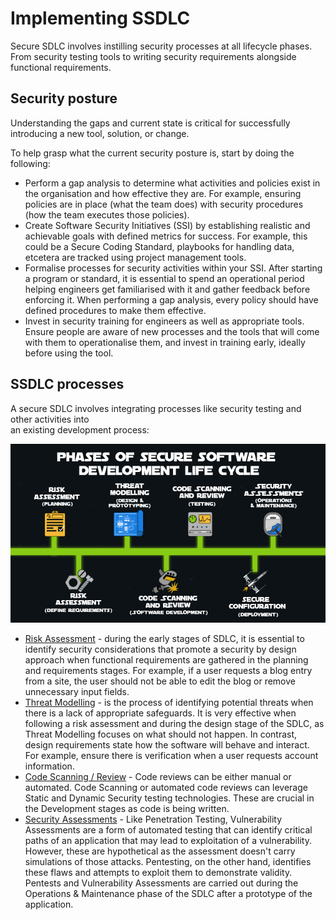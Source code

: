# Implementing SSDLC

Secure SDLC involves instilling security processes at all lifecycle phases. From security testing tools to writing security requirements alongside functional requirements.

## Security posture

Understanding the gaps and current state is critical for successfully introducing a new tool, solution, or change.

To help grasp what the current security posture is, start by doing the following:

* Perform a gap analysis to determine what activities and policies exist in the organisation and how effective they are. For example, ensuring policies are in place (what the team does) with security procedures (how the team executes those policies).
* Create Software Security Initiatives (SSI) by establishing realistic and achievable goals with defined metrics for success. For example, this could be a Secure Coding Standard, playbooks for handling data, etcetera are tracked using project management tools.
* Formalise processes for security activities within your SSI. After starting a program or standard, it is essential to spend an operational period helping engineers get familiarised with it and gather feedback before enforcing it. When performing a gap analysis, every policy should have defined procedures to make them effective.
* Invest in security training for engineers as well as appropriate tools. Ensure people are aware of new processes and the tools that will come with them to operationalise them, and invest in training early, ideally before using the tool. 

## SSDLC processes

A secure SDLC involves integrating processes like security testing and other activities into <br>an existing development process:

![Implementation](../../_static/images/implementation.png)

* [Risk Assessment](risk-assessment.md) - during the early stages of SDLC, it is essential to identify security considerations that promote a security by design approach when functional requirements are gathered in the planning and requirements stages. For example, if a user requests a blog entry from a site, the user should not be able to edit the blog or remove unnecessary input fields.
* [Threat Modelling](threat-model.md) - is the process of identifying potential threats when there is a lack of appropriate safeguards. It is very effective when following a risk assessment and during the design stage of the SDLC, as Threat Modelling focuses on what should not happen. In contrast, design requirements state how the software will behave and interact. For example, ensure there is verification when a user requests account information.
* [Code Scanning / Review](coding.md) -  Code reviews can be either manual or automated. Code Scanning or automated code reviews can leverage Static and Dynamic Security testing technologies. These are crucial in the Development stages as code is being written.
* [Security Assessments](sec-assessment.md) - Like Penetration Testing, Vulnerability Assessments are a form of automated testing that can identify critical paths of an application that may lead to exploitation of a vulnerability. However, these are hypothetical as the assessment doesn't carry simulations of those attacks. Pentesting, on the other hand, identifies these flaws and attempts to exploit them to demonstrate validity. Pentests and Vulnerability Assessments are carried out during the Operations & Maintenance phase of the SDLC after a prototype of the application.




